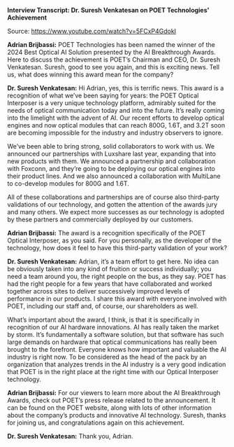 **Interview Transcript: Dr. Suresh Venkatesan on POET Technologies' Achievement**

Source: <https://www.youtube.com/watch?v=5FCxP4GdokI>

**Adrian Brijbassi:** POET Technologies has been named the winner of the 2024 Best Optical AI Solution presented by the AI Breakthrough Awards. Here to discuss the achievement is POET’s Chairman and CEO, Dr. Suresh Venkatesan. Suresh, good to see you again, and this is exciting news. Tell us, what does winning this award mean for the company?

**Dr. Suresh Venkatesan:** Hi Adrian, yes, this is terrific news. This award is a recognition of what we’ve been saying for years: the POET Optical Interposer is a very unique technology platform, admirably suited for the needs of optical communication today and into the future. It’s really coming into the limelight with the advent of AI. Our recent efforts to develop optical engines and now optical modules that can reach 800G, 1.6T, and 3.2T soon are becoming impossible for the industry and industry observers to ignore.

We’ve been able to bring strong, solid collaborators to work with us. We announced our partnerships with Luxshare last year, expanding that into new products with them. We announced a partnership and collaboration with Foxconn, and they’re going to be deploying our optical engines into their product lines. And we also announced a collaboration with MultiLane to co-develop modules for 800G and 1.6T.

 All of these collaborations and partnerships are of course also third-party validations of our technology, and gotten the attention of the awards jury and many others. We expect more successes as our technology is adopted by these partners and commercially deployed by our customers.

**Adrian Brijbassi:** The award is a recognition specifically of the POET Optical Interposer, as you said. For you personally, as the developer of the technology, how does it feel to have this third-party validation of your work?

**Dr. Suresh Venkatesan:** Adrian, it’s a team effort to get here. No idea can be obviously taken into any kind of fruition or success individually; you need a team around you, the right people on the bus, as they say. POET has had the right people for a few years that have collaborated and worked together across sites to deliver successively improved levels of performance in our products. I share this award with everyone involved with POET, including our staff and, of course, our shareholders as well.

What’s important about the award, I think, is that it is specifically in recognition of our AI hardware innovations. AI has really taken the market by storm. It’s fundamentally a software solution, but that software has such large demands on hardware that optical communications has really been brought to the forefront. Everyone knows how important and valuable the AI industry is right now. To be considered as the head of the pack by an organization that analyzes trends in the AI industry is a very good indication that POET is in the right place at the right time with our Optical Interposer technology.

**Adrian Brijbassi:** For our viewers to learn more about the AI Breakthrough Awards, check out POET’s press release related to the announcement. It can be found on the POET website, along with lots of other information about the company’s products and innovative AI technology. Suresh, thanks for joining us, and congratulations again on this achievement.

**Dr. Suresh Venkatesan:** Thank you, Adrian.
